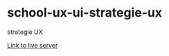 # school-ux-ui-strategie-ux

strategie UX

[Link to live server](https://saddektouati.site/schl/s3-ux-ui/2-strategie-ux)
